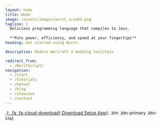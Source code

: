 ```yaml
---
layout: home
title: Home
image: /assets/images/wurst_icon64.png
tagline: |
  Delicious programming language that compiles to Jass.
  
  *"Puts power, efficiency, and speed at your fingertips"*
heading: Get started using Wurst.

description: Modern Warcraft 3 modding toolchain

redirect_from:
  - /WurstScript/
navigation:
  - /start
  - /tutorials
  - /manual
  - /blog
  - /showcase
  - /contact
---
```


<div class="cta-container">

[*&nbsp;*{: .fa .fa-cloud-download} Download Setup App](https://peeeq.de/hudson/job/WurstSetup/lastSuccessfulBuild/artifact/downloads/WurstSetup.jar){: .btn .btn-primary .btn-cta}

</div>
